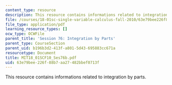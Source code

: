 ```yaml
---
content_type: resource
description: This resource contains informations related to integration by parts.
file: /courses/18-01sc-single-variable-calculus-fall-2010/63e79bee226f88b7aa27482bbef0713f_MIT18_01SCF10_Ses76b.pdf
file_type: application/pdf
learning_resource_types: []
ocw_type: OCWFile
parent_title: 'Session 76: Integration by Parts'
parent_type: CourseSection
parent_uid: b196b3d2-413f-a801-5d43-695883cc671a
resourcetype: Document
title: MIT18_01SCF10_Ses76b.pdf
uid: 63e79bee-226f-88b7-aa27-482bbef0713f
---
```

This resource contains informations related to integration by parts.

